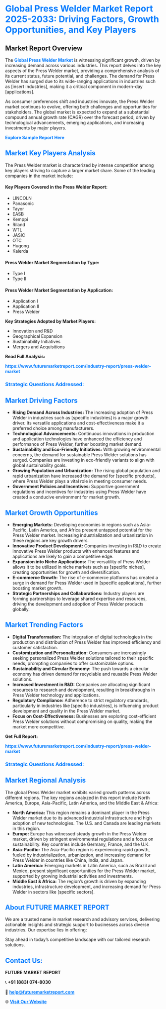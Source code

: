 <h1 style="color: #007BFF;">Global Press Welder Market Report 2025-2033: Driving Factors, Growth Opportunities, and Key Players</h1>

<section id="overview">
<h2>Market Report Overview</h2>
<p>The <a href="https://www.futuremarketreport.com/industry-report/press-welder-market" style="color: #007BFF; text-decoration: none;"><strong>Global Press Welder Market</strong></a> is witnessing significant growth, driven by increasing demand across various industries. This report delves into the key aspects of the Press Welder market, providing a comprehensive analysis of its current status, future potential, and challenges. The demand for Press Welder has surged due to its wide-ranging applications in industries such as [insert industries], making it a critical component in modern-day [applications].</p>
<p>As consumer preferences shift and industries innovate, the Press Welder market continues to evolve, offering both challenges and opportunities for stakeholders. The global market is expected to expand at a substantial compound annual growth rate (CAGR) over the forecast period, driven by technological advancements, emerging applications, and increasing investments by major players.</p>
</section>

<section id="overview">
<p><a href="https://www.futuremarketreport.com/request-sample/reportId=111151" style="color: #007BFF; text-decoration: none;"><strong>Explore Sample Report Here</strong></a></p>
</section>

<section id="key-players">
<h2 style="color: #007BFF;">Market Key Players Analysis</h2>
<p>The Press Welder market is characterized by intense competition among key players striving to capture a larger market share. Some of the leading companies in the market include:</p>
<h4>Key Players Covered in the Press Welder Report:</h4>
<ul><li>LINCOLN</li><li>Panasonic</li><li>Tayor</li><li>EASB</li><li>Kemppi</li><li>Riland</li><li>WTL</li><li>JASIC</li><li>OTC</li><li>Hugong</li><li>Kaierda</li></ul>
<h4>Press Welder Market Segmentation by Type:</h4>
<ul><li>Type I</li><li>Type II</li></ul>

<h4>Press Welder Market Segmentation by Application:</h4>
<ul><li>Application I</li><li>Application II</li><li>Press Welder</li></ul>
<p><strong>Key Strategies Adopted by Market Players:</strong></p>
<ul>
<li>Innovation and R&D</li>
<li>Geographical Expansion</li>
<li>Sustainability Initiatives</li>
<li>Mergers and Acquisitions</li>
</ul>
</section>

<section>
<p><strong>Read Full Analysis: </strong></p><a href="https://www.futuremarketreport.com/industry-report/press-welder-market" style="color: #007BFF; text-decoration: none;"><strong>https://www.futuremarketreport.com/industry-report/press-welder-market</strong></a>
<h3 style="color: #007BFF;">Strategic Questions Addressed:</h3>
</section>

<section id="driving-factors">
<h2 style="color: #007BFF;">Market Driving Factors</h2>
<ul>
<li><strong>Rising Demand Across Industries:</strong> The increasing adoption of Press Welder in industries such as [specific industries] is a major growth driver. Its versatile applications and cost-effectiveness make it a preferred choice among manufacturers.</li>
<li><strong>Technological Advancements:</strong> Continuous innovations in production and application technologies have enhanced the efficiency and performance of Press Welder, further boosting market demand.</li>
<li><strong>Sustainability and Eco-Friendly Initiatives:</strong> With growing environmental concerns, the demand for sustainable Press Welder solutions has surged. Companies are investing in eco-friendly variants to align with global sustainability goals.</li>
<li><strong>Growing Population and Urbanization:</strong> The rising global population and rapid urbanization have increased the demand for [specific products], where Press Welder plays a vital role in meeting consumer needs.</li>
<li><strong>Government Policies and Incentives:</strong> Supportive government regulations and incentives for industries using Press Welder have created a conducive environment for market growth.</li>
</ul>
</section>

<section id="growth-opportunities">
<h2 style="color: #007BFF;">Market Growth Opportunities</h2>
<ul>
<li><strong>Emerging Markets:</strong> Developing economies in regions such as Asia-Pacific, Latin America, and Africa present untapped potential for the Press Welder market. Increasing industrialization and urbanization in these regions are key growth drivers.</li>
<li><strong>Innovative Product Development:</strong> Companies investing in R&D to create innovative Press Welder products with enhanced features and applications are likely to gain a competitive edge.</li>
<li><strong>Expansion into Niche Applications:</strong> The versatility of Press Welder allows it to be utilized in niche markets such as [specific niches], creating opportunities for growth and diversification.</li>
<li><strong>E-commerce Growth:</strong> The rise of e-commerce platforms has created a surge in demand for Press Welder used in [specific applications], further boosting market growth.</li>
<li><strong>Strategic Partnerships and Collaborations:</strong> Industry players are forming partnerships to leverage shared expertise and resources, driving the development and adoption of Press Welder products globally.</li>
</ul>
</section>

<section id="trending-factors">
<h2 style="color: #007BFF;">Market Trending Factors</h2>
<ul>
<li><strong>Digital Transformation:</strong> The integration of digital technologies in the production and distribution of Press Welder has improved efficiency and customer satisfaction.</li>
<li><strong>Customization and Personalization:</strong> Consumers are increasingly seeking personalized Press Welder solutions tailored to their specific needs, prompting companies to offer customizable options.</li>
<li><strong>Sustainability and Circular Economy:</strong> The push towards a circular economy has driven demand for recyclable and reusable Press Welder solutions.</li>
<li><strong>Increased Investment in R&D:</strong> Companies are allocating significant resources to research and development, resulting in breakthroughs in Press Welder technology and applications.</li>
<li><strong>Regulatory Compliance:</strong> Adherence to strict regulatory standards, particularly in industries like [specific industries], is influencing product development and quality in the Press Welder market.</li>
<li><strong>Focus on Cost-Effectiveness:</strong> Businesses are exploring cost-efficient Press Welder solutions without compromising on quality, making the market more competitive.</li>
</ul>
</section>

<section>
<p><strong>Get Full Report: </strong></p><a href="https://www.futuremarketreport.com/industry-report/press-welder-market" style="color: #007BFF; text-decoration: none;"><strong>https://www.futuremarketreport.com/industry-report/press-welder-market</strong></a>
<h3 style="color: #007BFF;">Strategic Questions Addressed:</h3>
</section>


<section id="regional-analysis">
<h2 style="color: #007BFF;">Market Regional Analysis</h2>
<p>The global Press Welder market exhibits varied growth patterns across different regions. The key regions analyzed in this report include North America, Europe, Asia-Pacific, Latin America, and the Middle East & Africa:</p>
<ul>
<li><strong>North America:</strong> This region remains a dominant player in the Press Welder market due to its advanced industrial infrastructure and high adoption of new technologies. The U.S. and Canada are leading markets in this region.</li>
<li><strong>Europe:</strong> Europe has witnessed steady growth in the Press Welder market, driven by stringent environmental regulations and a focus on sustainability. Key countries include Germany, France, and the U.K.</li>
<li><strong>Asia-Pacific:</strong> The Asia-Pacific region is experiencing rapid growth, fueled by industrialization, urbanization, and increasing demand for Press Welder in countries like China, India, and Japan.</li>
<li><strong>Latin America:</strong> Emerging markets in Latin America, such as Brazil and Mexico, present significant opportunities for the Press Welder market, supported by growing industrial activities and investments.</li>
<li><strong>Middle East & Africa:</strong> The region’s growth is driven by expanding industries, infrastructure development, and increasing demand for Press Welder in sectors like [specific sectors].</li>
</ul>
</section>

<footer>
<h2 style="color: #007BFF;">About FUTURE MARKET REPORT</h2>
<p>We are a trusted name in market research and advisory services, delivering actionable insights and strategic support to businesses across diverse industries. Our expertise lies in offering:</p>

<p>Stay ahead in today’s competitive landscape with our tailored research solutions.</p>

<h2 style="color: #007BFF;">Contact Us:</h2>
<p><strong>FUTURE MARKET REPORT</strong></p>
<p>📞 <strong>+91 (883) 074-8030</strong></p>
<p>📧 <strong><a href="mailto:help@futuremarketreport.com" style="color: #007BFF;">help@futuremarketreport.com</a></strong></p>
<p>🌐 <strong><a href="https://www.futuremarketreport.com/" style="color: #007BFF;">Visit Our Website</a></strong></p>
</footer>